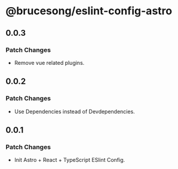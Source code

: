 # @brucesong/eslint-config-astro

## 0.0.3

### Patch Changes

- Remove vue related plugins.

## 0.0.2

### Patch Changes

- Use Dependencies instead of Devdependencies.

## 0.0.1

### Patch Changes

- Init Astro + React + TypeScript ESlint Config.

